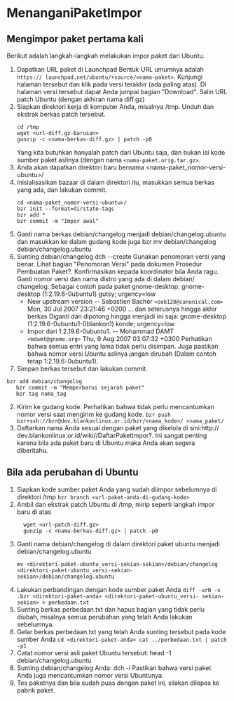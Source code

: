 # MenanganiPaketImpor
## Mengimpor paket pertama kali
Berikut adalah langkah-langkah melakukan impor paket dari Ubuntu.
   1. Dapatkan URL paket di Launchpad Bentuk URL umumnya adalah `​https://
      launchpad.net/ubuntu/+source/<nama-paket>`. Kunjungi halaman tersebut dan
      klik pada versi terakhir (ada paling atas). Di halaman versi tersebut
      dapat Anda jumpai bagian "Download". Salin URL patch Ubuntu (dengan
      akhiran nama diff.gz)
   2. Siapkan direktori kerja di komputer Anda, misalnya /tmp. Unduh dan
      ekstrak berkas patch tersebut.
        ```
        cd /tmp
        wget <url-diff.gz-barusan>
        gunzip -c <nama-berkas-diff.gz> | patch -p0
        ```
      Yang kita butuhkan hanyalah patch dari Ubuntu saja, dan bukan isi kode
      sumber paket aslinya (dengan nama `<nama-paket.orig.tar.gz>`.
   3. Anda akan dapatkan direktori baru bernama <nama-paket_nomor-versi-
      ubuntu>/
   4. Inisialisasikan bazaar di dalam direktori itu, masukkan semua berkas yang
      ada, dan lakukan commit.
        ```
        cd <nama-paket_nomor-versi-ubuntu>/
        bzr init --format=dirstate-tags
        bzr add *
        bzr commit -m "Impor awal"
        ```
   5. Ganti nama berkas debian/changelog menjadi debian/changelog.ubuntu dan
      masukkan ke dalam gudang kode juga
      bzr mv debian/changelog debian/changelog.ubuntu
   6. Sunting debian/changelog
      dch --create
      Gunakan penomoran versi yang benar. Lihat bagian "Penomoran Versi" pada
      dokumen Prosedur Pembuatan Paket?. Konfirmasikan kepada koordinator bila
      Anda ragu. Ganti nomor versi dan nama distro yang ada di dalam debian/
      changelog. Sebagai contoh pada paket gnome-desktop:
      gnome-desktop (1:2.19.6-0ubuntu1) gutsy; urgency=low
        * New upstream version
       -- Sebastien Bacher `<seb128@canonical.com>`  Mon, 30 Jul 2007 23:21:46
      +0200
        ... dan seterusnya hingga akhir berkas
      Diganti dan dipotong hingga menjadi ini saja:
      gnome-desktop (1:2.19.6-0ubuntu1-0blankon1) konde; urgency=low
        * Impor dari 1:2.19.6-0ubuntu1.
       -- Mohammad DAMT `<mdamt@gnome.org>`  Thu,  9 Aug 2007 03:07:32 +0300
          Perhatikan bahwa semua entri yang lama tidak perlu
          disimpan. Juga pastikan bahwa nomor versi Ubuntu aslinya
          jangan dirubah (Dalam contoh tetap 1:2.19.6-0ubuntu1).
   1. Simpan berkas tersebut dan lakukan commit.
   ```
bzr add debian/changelog
      bzr commit -m "Memperbarui sejarah paket"
      bzr tag nama_tag
```
   2. Kirim ke gudang kode. Perhatikan bahwa tidak perlu mencantumkan nomor
      versi saat mengirim ke gudang kode.
      `bzr push bzr+ssh://bzr@dev.blankonlinux.or.id/bzr/<nama_kode>/
      <nama_paket/`
   3. Daftarkan nama Anda sesuai dengan paket yang dikelola di sini: ​http://
      dev.blankonlinux.or.id/wiki/<versi>/DaftarPaketImpor?. Ini sangat penting
      karena bila ada paket baru di Ubuntu maka Anda akan segera diberitahu.
## Bila ada perubahan di Ubuntu
   1. Siapkan kode sumber paket Anda yang sudah diimpor sebelumnya di direktori
      /tmp
      `bzr branch <url-paket-anda-di-gudang-kode>`
   2. Ambil dan ekstrak patch Ubuntu di /tmp, mirip seperti langkah impor baru
      di atas
      ```
        wget <url-patch-diff.gz>
        gunzip -c <nama-berkas-diff.gz> | patch -p0
      ```
   3. Ganti nama debian/changelog di dalam direktori paket ubuntu menjadi
      debian/changelog.ubuntu
        ```
        mv <direktori-paket-ubuntu_versi-sekian-sekian>/debian/changelog
        <direktori-paket-ubuntu_versi-sekian-sekian>/debian/changelog.ubuntu
        ``` 
   4. Lakukan perbandingan dengan kode sumber paket Anda
      `diff -urN -x .bzr <direktori-paket-anda> <direktori-paket-ubuntu_versi-
      sekian-sekian> > perbedaan.txt`
   5. Sunting berkas perbedaan.txt dan hapus bagian yang tidak perlu diubah,
      misalnya semua perubahan yang telah Anda lakukan sebelumnya.
   6. Gelar berkas perbedaan.txt yang telah Anda sunting tersebut pada kode
      sumber Anda
     ```
      cd <direktori-paket-anda>
           cat ../perbedaan.txt | patch -p1
     ```
   7. Catat nomor versi asli paket Ubuntu tersebut:
      head -1 debian/changelog.ubuntu
   8. Sunting debian/changelog Anda:
      dch -i
      Pastikan bahwa versi paket Anda juga mencantumkan nomor versi Ubuntunya.
   9. Tes paketnya dan bila sudah puas dengan paket ini, silakan dilepas ke
      pabrik paket.